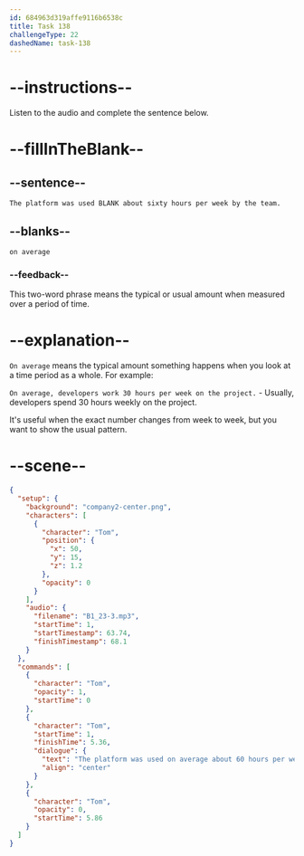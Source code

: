 ```yaml
---
id: 684963d319affe9116b6538c
title: Task 138
challengeType: 22
dashedName: task-138
---
```


<!-- (audio) Tom: The platform was used on average about sixty hours per week by the team. -->

# --instructions--

Listen to the audio and complete the sentence below.

# --fillInTheBlank--

## --sentence--

`The platform was used BLANK about sixty hours per week by the team.`

## --blanks--

`on average`

### --feedback--

This two-word phrase means the typical or usual amount when measured over a period of time.

# --explanation--

`On average` means the typical amount something happens when you look at a time period as a whole. For example:

`On average, developers work 30 hours per week on the project.` - Usually, developers spend 30 hours weekly on the project.
 
It's useful when the exact number changes from week to week, but you want to show the usual pattern.

# --scene--

```json
{
  "setup": {
    "background": "company2-center.png",
    "characters": [
      {
        "character": "Tom",
        "position": {
          "x": 50,
          "y": 15,
          "z": 1.2
        },
        "opacity": 0
      }
    ],
    "audio": {
      "filename": "B1_23-3.mp3",
      "startTime": 1,
      "startTimestamp": 63.74,
      "finishTimestamp": 68.1
    }
  },
  "commands": [
    {
      "character": "Tom",
      "opacity": 1,
      "startTime": 0
    },
    {
      "character": "Tom",
      "startTime": 1,
      "finishTime": 5.36,
      "dialogue": {
        "text": "The platform was used on average about 60 hours per week by the team.",
        "align": "center"
      }
    },
    {
      "character": "Tom",
      "opacity": 0,
      "startTime": 5.86
    }
  ]
}
```
